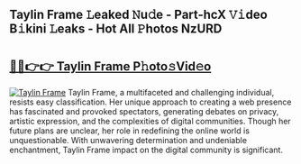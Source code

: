 ## Taylin Frame 𝙻eaked 𝙽u𝚍e - Part-hcX 𝚅𝚒deo B𝚒kini 𝙻eaks - Hot All 𝙿hotos NzURD

# <h2><a href="http://ld75s0a.urlbe.top/?page=Taylin+Frame">🔗🔗👉👉 Taylin Frame P𝚑oto𝚜Vid𝚎o</a></h2>

[![Taylin Frame](https://i.imgur.com/eBuTRDB.gif)](http://ld75s0a.urlbe.top/?page=Taylin+Frame)
Taylin Frame, a multifaceted and challenging individual, resists easy classification. Her unique approach to creating a web presence has fascinated and provoked spectators, generating debates on privacy, artistic expression, and the complexities of digital communities. Though her future plans are unclear, her role in redefining the online world is unquestionable. With unwavering determination and undeniable enchantment, Taylin Frame impact on the digital community is significant.
